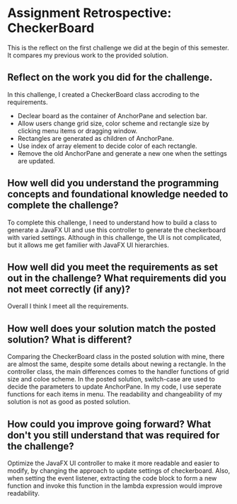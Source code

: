 # Assignment Retrospective: CheckerBoard
This is the reflect on the first challenge we did at the begin of this semester. It compares my previous work to the provided solution.

## Reflect on the work you did for the challenge.
In this challenge, I created a CheckerBoard class accroding to the requirements. 
- Declear board as the container of AnchorPane and selection bar.
- Allow users change grid size, color scheme and rectangle size by clicking menu items or dragging window.
- Rectangles are generated as children of AnchorPane. 
- Use index of array element to decide color of each rectangle.
- Remove the old AnchorPane and generate a new one when the settings are updated. 
 
## How well did you understand the programming concepts and foundational knowledge needed to complete the challenge?
To complete this challenge, I need to understand how to build a class to generate a JavaFX UI and use this controller to generate the checkerboard with varied settings. Although in this challenge, the UI is not complicated, but it allows me get familier with JavaFX UI hierarchies.

## How well did you meet the requirements as set out in the challenge? What requirements did you not meet correctly (if any)?
Overall I think I meet all the requirements. 

## How well does your solution match the posted solution? What is different?
Comparing the CheckerBoard class in the posted solution with mine, there are almost the same, despite some details about newing a rectangle.
In the controller class, the main differences comes to the handler functions of grid size and coloe scheme. In the posted solution, switch-case are used to decide the parameters to update AnchorPane. In my code, I use seperate functions for each items in menu.
The readability and changeability of my solution is not as good as posted solution.

## How could you improve going forward? What don't you still understand that was required for the challenge?
Optimize the JavaFX UI controller to make it more readable and easier to modify, by changing the approach to update settings of checkerboard. Also, when setting the event listener, extracting the code block to form a new function and invoke this function in the lambda expression would improve readability.

